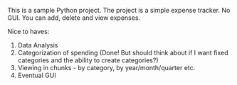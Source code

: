 This is a sample Python project.
The project is a simple expense tracker. No GUI.
You can add, delete and view expenses.

Nice to haves:

1. Data Analysis
2. Categorization of spending (Done! But should think about if I want fixed categories and the ability to create categories?)
3. Viewing in chunks - by category, by year/month/quarter etc.
4. Eventual GUI

